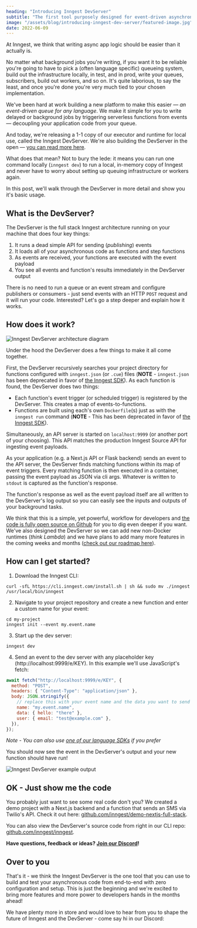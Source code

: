 ```yaml
---
heading: "Introducing Inngest DevServer"
subtitle: "The first tool purposely designed for event-driven asynchronous system local development"
image: "/assets/blog/introducing-inngest-dev-server/featured-image.jpg"
date: 2022-06-09
---
```


At Inngest, we think that writing async app logic should be easier than it actually is.

No matter what background jobs you're writing, if you want it to be reliable you're going to have to pick a (often language specific) queueing system, build out the infrastructure locally, in test, and in prod, write your queues, subscribers, build out workers, and so on. It's quite laborious, to say the least, and once you're done you're very much tied to your chosen implementation.

We've been hard at work building a new platform to make this easier — _an event-driven queue for any language_. We make it simple for you to write delayed or background jobs by triggering serverless functions from events — decoupling your application code from your queue.

And today, we're releasing a 1-1 copy of our executor and runtime for local use, called the Inngest DevServer. We're also building the DevServer in the open — [you can read more here](/blog/open-source-event-driven-queue).

What does that mean? Not to bury the lede: it means you can run one command locally (`inngest dev`) to run a local, in-memory copy of Inngest and never have to worry about setting up queuing infrastructure or workers again.

In this post, we'll walk through the DevServer in more detail and show you it's basic usage.

## What is the DevServer?

The DevServer is the full stack Inngest architecture running on your machine that does four key things:

1. It runs a dead simple API for sending (_publishing_) events
2. It loads all of your asynchronous code as functions and step functions
3. As events are received, your functions are executed with the event payload
4. You see all events and function's results immediately in the DevServer output

There is no need to run a queue or an event stream and configure publishers or consumers - just send events with an HTTP `POST` request and it will run your code. Interested? Let's go a step deeper and explain how it works.

## How does it work?

![Inngest DevServer architecture diagram](/assets/blog/introducing-inngest-dev-server/open-source-architecture.png)

Under the hood the DevServer does a few things to make it all come together.

First, the DevServer recursively searches your project directory for functions configured with `inngest.json` (or `.cue`) files (**NOTE** - `inngest.json` has been deprecated in favor of [the Inngest SDK](/docs/getting-started/nextjs-quick-start)). As each function is found, the DevServer does two things:

- Each function's event trigger (or scheduled trigger) is registered by the DevServer. This creates a map of events-to-functions.
- Functions are built using each's own `Dockerfile`(s) just as with the `inngest run` command (**NOTE** - This has been deprecated in favor of [the Inngest SDK](/docs/getting-started/nextjs-quick-start)).

Simultaneously, an API server is started on `localhost:9999` (or another port of your choosing). This API matches the production Inngest Source API for ingesting event payloads.

As your application (e.g. a Next.js API or Flask backend) sends an event to the API server, the DevServer finds matching functions within its map of event triggers. Every matching function is then executed in a container, passing the event payload as JSON via cli args. Whatever is written to `stdout` is captured as the function's response.

The function's response as well as the event payload itself are all written to the DevServer's log output so you can easily see the inputs and outputs of your background tasks.

We think that this is a simple, yet powerful, workflow for developers and [the code is fully open source on Github](https://github.com/inngest/inngest) for you to dig even deeper if you want. We've also designed the DevServer so we can add new non-Docker runtimes (_think Lambda_) and we have plans to add many more features in the coming weeks and months ([check out our roadmap here](https://github.com/orgs/inngest/projects/1)).

## How can I get started?

1. Download the Inngest CLI:

```
curl -sfL https://cli.inngest.com/install.sh | sh && sudo mv ./inngest /usr/local/bin/inngest
```

2. Navigate to your project repository and create a new function and enter a custom name for your event:

```
cd my-project
inngest init --event my.event.name
```

3. Start up the dev server:

```
inngest dev
```

4. Send an event to the dev server with any placeholder key (http://localhost:9999/e/KEY). In this example we'll use JavaScript's fetch:

```js
await fetch("http://localhost:9999/e/KEY", {
  method: "POST",
  headers: { "Content-Type": "application/json" },
  body: JSON.stringify({
    // replace this with your event name and the data you want to send
    name: "my.event.name",
    data: { hello: "there" },
    user: { email: "test@example.com" },
  }),
});
```

_Note - You can also use [one of our language SDKs](/docs/events) if you prefer_

You should now see the event in the DevServer's output and your new function should have run!

![Inngest DevServer example output](/assets/blog/introducing-inngest-dev-server/inngest-dev-server-output-example.png)

## OK - Just show me the code

You probably just want to see some real code don't you? We created a demo project with a Next.js backend and a function that sends an SMS via Twilio's API. Check it out here: [github.com/inngest/demo-nextjs-full-stack](https://github.com/inngest/demo-nextjs-full-stack).

You can also view the DevServer's source code from right in our CLI repo: [github.com/inngest/inngest](https://github.com/inngest/inngest).

**Have questions, feedback or ideas? [Join our Discord](/discord)!**

## Over to you

That's it - we think the Inngest DevServer is the one tool that you can use to build and test your asynchronous code from end-to-end with zero configuration and setup. This is just the beginning and we're excited to bring more features and more power to developers hands in the months ahead!

We have plenty more in store and would love to hear from you to shape the future of Inngest and the DevServer - come say hi in our Discord:
